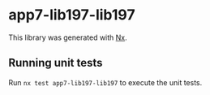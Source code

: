 # app7-lib197-lib197

This library was generated with [Nx](https://nx.dev).

## Running unit tests

Run `nx test app7-lib197-lib197` to execute the unit tests.
